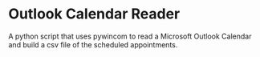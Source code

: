 # Outlook Calendar Reader
A python script that uses pywincom to read a Microsoft Outlook Calendar and build a csv file of the scheduled appointments.
